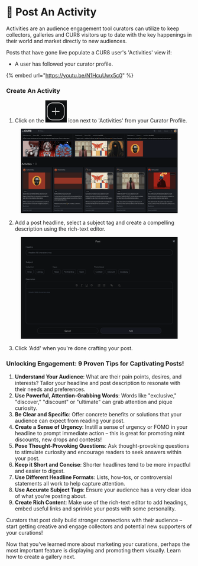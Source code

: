 # 📢 Post An Activity

Activities are an audience engagement tool curators can utilize to keep collectors, galleries and CUR8 visitors up to date with the key happenings in their world and market directly to new audiences.

Posts that have gone live populate a CUR8 user's 'Activities' view if:

* A user has followed your curator profile.

{% embed url="https://youtu.be/N1HcuUwx5c0" %}

### Create An Activity



1. Click on the <img src="../.gitbook/assets/Screenshot 2024-07-09 at 14.25.39.png" alt="" data-size="line"> icon next to 'Activities' from your Curator Profile.

<figure><img src="../.gitbook/assets/Screenshot 2025-03-21 at 09.15.53.png" alt=""><figcaption></figcaption></figure>

2. Add a post headline, select a subject tag and create a compelling description using the rich-text editor.

<figure><img src="../.gitbook/assets/Screenshot 2024-07-09 at 15.13.27.png" alt=""><figcaption></figcaption></figure>

3. Click 'Add' when you're done crafting your post.

### Unlocking Engagement: 9 Proven Tips for Captivating Posts! <a href="#unlocking-engagement-10-proven-tips-for-captivating-posts" id="unlocking-engagement-10-proven-tips-for-captivating-posts"></a>

1. **Understand Your Audience**: What are their pain points, desires, and interests? Tailor your headline and post description to resonate with their needs and preferences.
2. **Use Powerful, Attention-Grabbing Words**: Words like "exclusive," "discover," "discount" or "ultimate" can grab attention and pique curiosity.
3. **Be Clear and Specific**: Offer concrete benefits or solutions that your audience can expect from reading your post.
4. **Create a Sense of Urgency**: Instill a sense of urgency or FOMO in your headline to prompt immediate action – this is great for promoting mint discounts, new drops and contests!
5. **Pose Thought-Provoking Questions**: Ask thought-provoking questions to stimulate curiosity and encourage readers to seek answers within your post.
6. **Keep it Short and Concise**: Shorter headlines tend to be more impactful and easier to digest.
7. **Use Different Headline Formats**: Lists, how-tos, or controversial statements all work to help capture attention.
8. **Use Accurate Subject Tags**: Ensure your audience has a very clear idea of what you're posting about.
9. **Create Rich Conten**t: Make use of the rich-text editor to add headings, embed useful links and sprinkle your posts with some personality.

Curators that post daily build stronger connections with their audience – start getting creative and engage collectors and potential new supporters of your curations!

Now that you've learned more about marketing your curations, perhaps the most important feature is displaying and promoting them visually. Learn how to create a gallery next.
